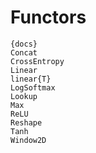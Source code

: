 # Functors

    {docs}
    Concat
    CrossEntropy
    Linear
    linear{T}
    LogSoftmax
    Lookup
    Max
    ReLU
    Reshape
    Tanh
    Window2D
